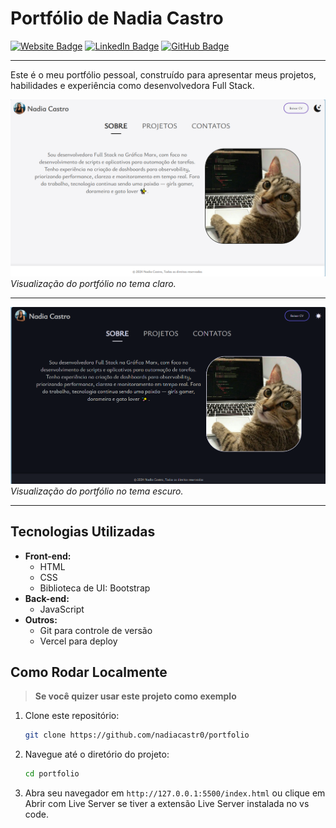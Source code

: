 # Portfólio de Nadia Castro

[![Website Badge](https://img.shields.io/badge/Website-Online-brightgreen)]([https://portfolio-nine-bay-30.vercel.app/])
[![LinkedIn Badge](https://img.shields.io/badge/LinkedIn-Perfil-blue)]([https://www.linkedin.com/in/nadia-naely/])
[![GitHub Badge](https://img.shields.io/badge/GitHub-Repositório-informational)]([https://github.com/nadiacastr0/portfolio])

---

Este é o meu portfólio pessoal, construído para apresentar meus projetos, habilidades e experiência como desenvolvedora Full Stack.

![Modo Claro](./assets/images/modo_claro.png)
*Visualização do portfólio no tema claro.*

---

![Modo Escuro](./assets/images/modo_escuro.png)
*Visualização do portfólio no tema escuro.*

---

## Tecnologias Utilizadas

* **Front-end:**
    * HTML
    * CSS
    * Biblioteca de UI: Bootstrap
* **Back-end:**
    * JavaScript
* **Outros:**
    * Git para controle de versão
    * Vercel para deploy

## Como Rodar Localmente
> **Se você quizer usar este projeto como exemplo**

1.  Clone este repositório:
    ```bash
    git clone https://github.com/nadiacastr0/portfolio
    ```
2.  Navegue até o diretório do projeto:
    ```bash
    cd portfolio
    ```
3.  Abra seu navegador em `http://127.0.0.1:5500/index.html` ou clique em Abrir com Live Server se tiver a extensão Live Server instalada no vs code.
